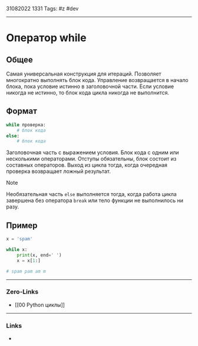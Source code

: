 31082022 1331
Tags: #z #dev 

---
# Оператор while
## Общее
Самая универсальная конструкция для итераций. Позволяет многократно выполнять  блок кода. Управление возвращается в начало блока, пока условие истинно в заголовочной части. Если условие никогда не истинно, то блок кода цикла никогда не выполнится.

## Формат

```python
while проверка:
    # блок кода
else:
    # блок кода
```

Заголовочная часть с выражением условия. Блок кода с одним или несколькими операторами. Отступы обязательны, блок состоит из составных операторов.
Выход из цикла тогда, когда очередная проверка возвращает ложный результат.

>[!Note]
>Необязательная часть `else` выполняется тогда, когда работа цикла завершена без оператора `break` или тело функции не выполнилось ни разу.

## Пример

```python
x = 'spam'

while x:
    print(x, end=' ')
    x = x[1:]

# spam pam am m
```

---
### Zero-Links
- [[00 Python циклы]]

---
### Links
- 